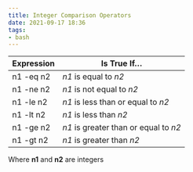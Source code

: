 ```yaml
---
title: Integer Comparison Operators
date: 2021-09-17 18:36
tags:
- bash
---
```


| Expression | Is True If…                           |
|------------|---------------------------------------|
| n1 -eq n2  | *n1* is equal to *n2*                 |
| n1 -ne n2  | *n1* is not equal to *n2*             |
| n1 -le n2  | *n1* is less than or equal to *n2*    |
| n1 -lt n2  | *n1* is less than *n2*                |
| n1 -ge n2  | *n1* is greater than or equal to *n2* |
| n1 -gt n2  | *n1* is greater than *n2*             |

Where **n1** and **n2** are integers
